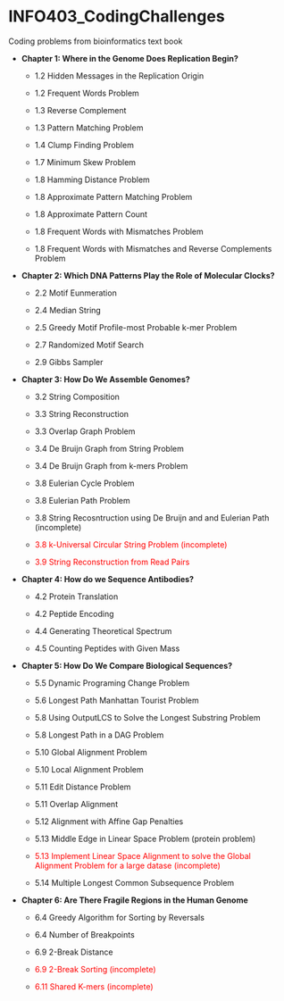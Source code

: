 # INFO403_CodingChallenges
Coding problems from bioinformatics text book


- **Chapter 1: Where in the Genome Does Replication Begin?**
    * 1.2 Hidden Messages in the Replication Origin

    * 1.2 Frequent Words Problem

    * 1.3 Reverse Complement

    * 1.3 Pattern Matching Problem 

    * 1.4 Clump Finding Problem

    * 1.7 Minimum Skew Problem

    * 1.8 Hamming Distance Problem

    * 1.8 Approximate Pattern Matching Problem

    * 1.8 Approximate Pattern Count 

    * 1.8 Frequent Words with Mismatches Problem

    * 1.8 Frequent Words with Mismatches and Reverse Complements Problem

- **Chapter 2: Which DNA Patterns Play the Role of Molecular Clocks?** 
    * 2.2 Motif Eunmeration

    * 2.4 Median String

    * 2.5 Greedy Motif Profile-most Probable k-mer Problem

    * 2.7 Randomized Motif Search

    * 2.9 Gibbs Sampler

- **Chapter 3: How Do We Assemble Genomes?**

    * 3.2 String Composition 

    * 3.3 String Reconstruction 

    * 3.3 Overlap Graph Problem

    * 3.4 De Bruijn Graph from String Problem

    * 3.4 De Bruijn Graph from k-mers Problem

    * 3.8 Eulerian Cycle Problem

    * 3.8 Eulerian Path Problem 

    * 3.8 String Recosntruction using De Bruijn and and Eulerian Path (incomplete)

    * <span style="color:red">3.8 k-Universal Circular String Problem (incomplete) </span>

    * <span style="color:red"> 3.9 String Reconstruction from Read Pairs </span>

- **Chapter 4: How do we Sequence Antibodies?** 

    * 4.2 Protein Translation

    * 4.2 Peptide Encoding

    * 4.4 Generating Theoretical Spectrum

    * 4.5 Counting Peptides with Given Mass
    
- **Chapter 5: How Do We Compare Biological Sequences?** 

    * 5.5 Dynamic Programing Change Problem

    * 5.6 Longest Path Manhattan Tourist Problem 
    
    * 5.8 Using OutputLCS to Solve the Longest Substring Problem 

    * 5.8 Longest Path in a DAG Problem

    * 5.10 Global Alignment Problem

    * 5.10 Local Alignment Problem

    * 5.11 Edit Distance Problem 

    * 5.11 Overlap Alignment 
    
    * 5.12 Alignment with Affine Gap Penalties 

    * 5.13 Middle Edge in Linear Space Problem (protein problem) 

    * <span style="color:red"> 5.13 Implement Linear Space Alignment to solve the Global Alignment Problem for a large datase (incomplete) </span>

    * 5.14 Multiple Longest Common Subsequence Problem 

- **Chapter 6: Are There Fragile Regions in the Human Genome**

    * 6.4 Greedy Algorithm for Sorting by Reversals 

    * 6.4 Number of Breakpoints 

    * 6.9 2-Break Distance 

    * <span style="color:red">6.9 2-Break Sorting (incomplete) </span>

    * <span style="color:red"> 6.11 Shared K-mers (incomplete) </span>
